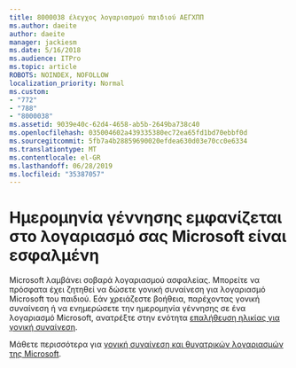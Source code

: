 ```yaml
---
title: 8000038 έλεγχος λογαριασμού παιδιού ΑΕΓΧΠΠ
ms.author: daeite
author: daeite
manager: jackiesm
ms.date: 5/16/2018
ms.audience: ITPro
ms.topic: article
ROBOTS: NOINDEX, NOFOLLOW
localization_priority: Normal
ms.custom:
- "772"
- "788"
- "8000038"
ms.assetid: 9039e40c-62d4-4658-ab5b-2649ba738c40
ms.openlocfilehash: 035004602a439335380ec72ea65fd1bd70ebbf0d
ms.sourcegitcommit: 5fb7a4b28859690020efdea630d03e70cc0e6334
ms.translationtype: MT
ms.contentlocale: el-GR
ms.lasthandoff: 06/28/2019
ms.locfileid: "35387057"
---
```

# <a name="date-of-birth-displayed-in-your-microsoft-account-is-incorrect"></a>Ημερομηνία γέννησης εμφανίζεται στο λογαριασμό σας Microsoft είναι εσφαλμένη

Microsoft λαμβάνει σοβαρά λογαριασμού ασφαλείας. Μπορείτε να πρόσφατα έχει ζητηθεί να δώσετε γονική συναίνεση για λογαριασμό Microsoft του παιδιού. Εάν χρειάζεστε βοήθεια, παρέχοντας γονική συναίνεση ή να ενημερώσετε την ημερομηνία γέννησης σε ένα λογαριασμό Microsoft, ανατρέξτε στην ενότητα [επαλήθευση ηλικίας για γονική συναίνεση](https://go.microsoft.com/fwlink/p/?linkid=874364).
  
Μάθετε περισσότερα για [γονική συναίνεση και θυγατρικών λογαριασμών της Microsoft](https://go.microsoft.com/fwlink/p/?linkid=874365).
  